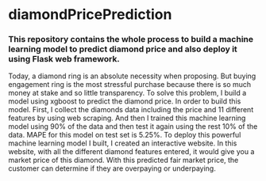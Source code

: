 # diamondPricePrediction
### This repository contains the whole process to build a machine learning model to predict diamond price and also deploy it using Flask web framework.
Today, a diamond ring is an absolute necessity when proposing. But buying engagement ring is the most stressful purchase because there is so much money at stake and so little transparency. 
To solve this problem, I build a model using xgboost to predict the diamond price.
In order to build this model. First, I collect the diamonds data including the price and 11 different features by using web scraping. And then I trained this machine learning model using 90% of the data and then test it again using the rest 10% of the data. MAPE for this model on test set is 5.25%.
To deploy this powerful machine learning model I built, I created an interactive website. In this website, with all the different diamond features entered, it would give you a market price of this diamond. With this predicted fair market price, the customer can determine if they are overpaying or underpaying.
